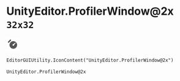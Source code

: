 # UnityEditor.ProfilerWindow@2x `32x32`
<img src="/img/UnityEditor.ProfilerWindow@2x.png" width=32 height=32>

``` CSharp
EditorGUIUtility.IconContent("UnityEditor.ProfilerWindow@2x")
```
```
UnityEditor.ProfilerWindow@2x
```
